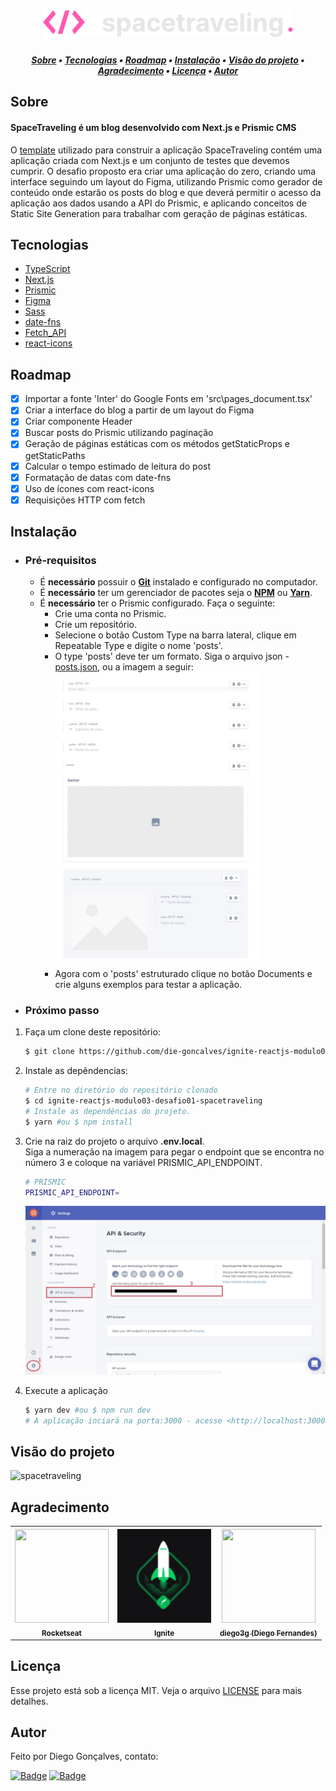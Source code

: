 <h1 align="center">
    <img alt="spacetraveling" title="spacetraveling" src="/assets/spacetraveling-logo.svg" width="400px" />
</h1>

<!-- TABLE OF CONTENTS -->

<h5 align="center"> 
<a href="#sobre">Sobre</a>
   •   <a href="#tecnologias">Tecnologias</a> 
   •   <a href="#roadmap">Roadmap</a> 
   •   <a href="#instalação">Instalação</a> 
   •   <a href="#visão-do-projeto">Visão do projeto</a>
   •   <a href="#agradecimento">Agradecimento</a> 
   •   <a href="#licença">Licença</a>     
   •   <a href="#autor">Autor</a> 
</h5>

## Sobre

<h4>SpaceTraveling é um blog desenvolvido com Next.js e Prismic CMS</h4>

O [template](https://github.com/rocketseat-education/ignite-template-reactjs-criando-um-projeto-do-zero) utilizado para construir a aplicação SpaceTraveling contém uma aplicação criada com Next.js e um conjunto de testes que devemos cumprir. O desafio proposto era criar uma aplicação do zero, criando uma interface seguindo um layout do Figma, utilizando Prismic como gerador de conteúdo onde estarão os posts do blog e que deverá permitir o acesso da aplicação aos dados usando a API do Prismic, e aplicando conceitos de Static Site Generation para trabalhar com geração de páginas estáticas.

## Tecnologias

- [TypeScript](https://www.typescriptlang.org/)
- [Next.js](https://nextjs.org/)
- [Prismic](https://prismic.io/)
- [Figma](https://www.figma.com/)
- [Sass](https://sass-lang.com/)
- [date-fns](https://date-fns.org/docs/Getting-Started)
- [Fetch_API](https://developer.mozilla.org/pt-BR/docs/Web/API/Fetch_API/Using_Fetch)
- [react-icons](https://react-icons.github.io/react-icons/)

## Roadmap

- [x] Importar a fonte 'Inter' do Google Fonts em 'src\pages\_document.tsx'
- [x] Criar a interface do blog a partir de um layout do Figma 
- [x] Criar componente Header
- [x] Buscar posts do Prismic utilizando paginação
- [x] Geração de páginas estáticas com os métodos getStaticProps e getStaticPaths
- [x] Calcular o tempo estimado de leitura do post
- [x] Formatação de datas com date-fns
- [x] Uso de ícones com react-icons
- [x] Requisições HTTP com fetch

## Instalação

- ### **Pré-requisitos**
  - É **necessário** possuir o **[Git](https://git-scm.com/)** instalado e configurado no computador.
  - É **necessário** ter um gerenciador de pacotes seja o **[NPM](https://www.npmjs.com/)** ou **[Yarn](https://yarnpkg.com/)**.
  - É **necessário** ter o Prismic configurado. Faça o seguinte:
    - Crie uma conta no Prismic.
    - Crie um repositório.
    - Selecione o botão Custom Type na barra lateral, clique em Repeatable Type e digite o nome 'posts'.
    - O type 'posts' deve ter um formato. Siga o arquivo json - [posts.json](/assets/posts.json), ou a imagem a seguir:
      <div>
        <img alt="posts" title="posts" src="/assets/posts.jpg" width="75%"/>
      </div>
    - Agora com o 'posts' estruturado clique no botão Documents e crie alguns exemplos para testar a aplicação.

- ### **Próximo passo**
1. Faça um clone deste repositório:
   ```sh
   $ git clone https://github.com/die-goncalves/ignite-reactjs-modulo03-desafio01-spacetraveling
   ```

2. Instale as depêndencias:
   ```sh
   # Entre no diretório do repositório clonado
   $ cd ignite-reactjs-modulo03-desafio01-spacetraveling
   # Instale as dependências do projeto.
   $ yarn #ou $ npm install
   ```

3. Crie na raiz do projeto o arquivo **.env.local**.<br/>
   Siga a numeração na imagem para pegar o endpoint que se encontra no número 3 e coloque na variável PRISMIC_API_ENDPOINT.
   ```sh
   # PRISMIC
   PRISMIC_API_ENDPOINT=
   ```
   <img alt="endpoint" title="endpoint" src="/assets/endpoint.jpg"/>

4. Execute a aplicação
   ```sh
   $ yarn dev #ou $ npm run dev
   # A aplicação inciará na porta:3000 - acesse <http://localhost:3000>
   ```

## Visão do projeto

<img src="/assets/spacetraveling.gif" alt="spacetraveling" width="100%" height="80%">

## Agradecimento

<table width="100%" align="center">
    <tr>
        <th>
            <a href="https://rocketseat.com.br/">
                <img width="150" height="150" src="https://avatars.githubusercontent.com/u/28929274?s=200&v=4">
                <br /><sub><b>Rocketseat</b></sub>
            </a>
        </th>
        <th>
            <img width="150" height="150" src="/assets/ignite-logo.svg">
            <br /><sub><b>Ignite</b></sub>
        </th>
        <th>
            <a href="https://github.com/diego3g">
                <img width="150" height="150" src="https://avatars.githubusercontent.com/u/2254731?s=400&u=4fcc8ca9672eeb41ea800271831b7c687bc17054&v=4">
                <br /><sub><b>diego3g (Diego Fernandes)</b></sub>
            </a>
        </th>
    </tr>
</table>

## Licença

Esse projeto está sob a licença MIT. Veja o arquivo [LICENSE](LICENSE) para mais detalhes.

## Autor

Feito por Diego Gonçalves, contato:

[![Badge](https://img.shields.io/static/v1?label=Linkedin&message=Diego%20Gonçalves&color=208BEE&style=flat-square&logo=linkedin&link=https://www.linkedin.com/in/diego-goncalves1990)](https://www.linkedin.com/in/diego-goncalves1990)
[![Badge](https://img.shields.io/static/v1?label=Gmail&message=die.goncalves1990@gmail.com&color=EA5134&style=flat-square&logo=gmail&link=mailto:die.goncalves1990@gmail.com)](mailto:die.goncalves1990@gmail.com)